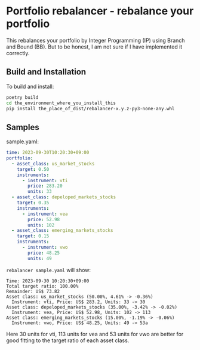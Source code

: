 Portfolio rebalancer - rebalance your portfolio
===============================================

This rebalances your portfolio by Integer Programming (IP) using Branch and
Bound (BB). But to be honest, I am not sure if I have implemented it correctly.

## Build and Installation

To build and install:

```sh
poetry build
cd the_environment_where_you_install_this
pip install the_place_of_dist/rebalancer-x.y.z-py3-none-any.whl
```

## Samples

sample.yaml:

```yaml:sample.yaml
time: 2023-09-30T10:20:30+09:00
portfolio:
  - asset_class: us_market_stocks
    target: 0.50
    instruments:
      - instrument: vti
        price: 283.20
        units: 33
  - asset_class: depeloped_markets_stocks
    target: 0.35
    instruments:
      - instrument: vea
        price: 52.98
        units: 102
  - asset_class: emerging_markets_stocks
    target: 0.15
    instruments:
      - instrument: vwo
        price: 48.25
        units: 49
```

`rebalancer sample.yaml` will show:

```
Time: 2023-09-30 10:20:30+09:00
Total target ratio: 100.00%
Remainder: US$ 73.82
Asset class: us_market_stocks (50.00%, 4.61% -> -0.36%)
  Instrument: vti, Price: US$ 283.2, Units: 33 -> 30
Asset class: depeloped_markets_stocks (35.00%, -3.42% -> -0.02%)
  Instrument: vea, Price: US$ 52.98, Units: 102 -> 113
Asset class: emerging_markets_stocks (15.00%, -1.19% -> -0.06%)
  Instrument: vwo, Price: US$ 48.25, Units: 49 -> 53a
```

Here 30 units for vti, 113 units for vea and 53 units for vwo are better for
good fitting to the target ratio of each asset class. 
